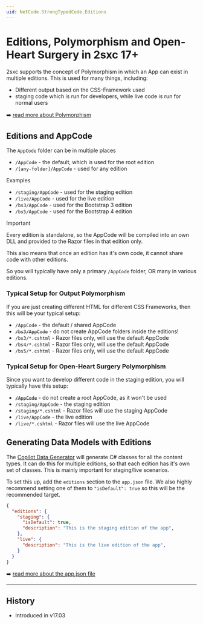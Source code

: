 ```yaml
---
uid: NetCode.StrongTypedCode.Editions
---
```


# Editions, Polymorphism and Open-Heart Surgery in 2sxc 17+

2sxc supports the concept of Polymorphism in which an App can exist in multiple editions.
This is used for many things, including:

* Different output based on the CSS-Framework used
* staging code which is run for developers, while live code is run for normal users

➡️ [read more about Polymorphism](xref:Basics.Polymorphism.Index)

## Editions and AppCode

The `AppCode` folder can be in multiple places

* `/AppCode` - the default, which is used for the root edition
* `/[any-folder]/AppCode` - used for any edition

Examples

* `/staging/AppCode` - used for the staging edition
* `/live/AppCode` - used for the live edition
* `/bs3/AppCode` - used for the Bootstrap 3 edition
* `/bs5/AppCode` - used for the Bootstrap 4 edition

> [!IMPORTANT]
> Every edition is standalone, so the AppCode will be compiled into an own DLL
> and provided to the Razor files in that edition only.
>
> This also means that once an edition has it's own code, it cannot share code with other editions.

So you will typically have only a primary `/AppCode` folder, OR many in various editions.

### Typical Setup for Output Polymorphism

If you are just creating different HTML for different CSS Frameworks, then this will be your typical setup:

* `/AppCode` - the default / shared AppCode
* ~~`/bs3/AppCode`~~ - do not create AppCode folders inside the editions!
* `/bs3/*.cshtml` - Razor files only, will use the default AppCode
* `/bs4/*.cshtml` - Razor files only, will use the default AppCode
* `/bs5/*.cshtml` - Razor files only, will use the default AppCode

### Typical Setup for Open-Heart Surgery Polymorphism

Since you want to develop different code in the staging edition, you will typically have this setup:

* ~~`/AppCode`~~ - do not create a root AppCode, as it won't be used
* `/staging/AppCode` - the staging edition
* `/staging/*.cshtml` - Razor files will use the staging AppCode
* `/live/AppCode` - the live edition
* `/live/*.cshtml` - Razor files will use the live AppCode

## Generating Data Models with Editions

The [Copilot Data Generator](xref:NetCode.Copilot.DataModelGenerator) will generate C# classes for all the content types.
It can do this for multiple editions, so that each edition has it's own set of classes.
This is mainly important for staging/live scenarios.

To set this up, add the `editions` section to the `app.json` file.
We also highly recommend setting one of them to `"isDefault": true` so this will be the recommended target.

```json
{
  "editions": {
    "staging": {
      "isDefault": true,
      "description": "This is the staging edition of the app",
    },
    "live": {
      "description": "This is the live edition of the app",
    }
  }
}
```

➡️ [read more about the app.json file](xref:Basics.App.FoldersAndFiles.AppJson)

---

## History

* Introduced in v17.03
